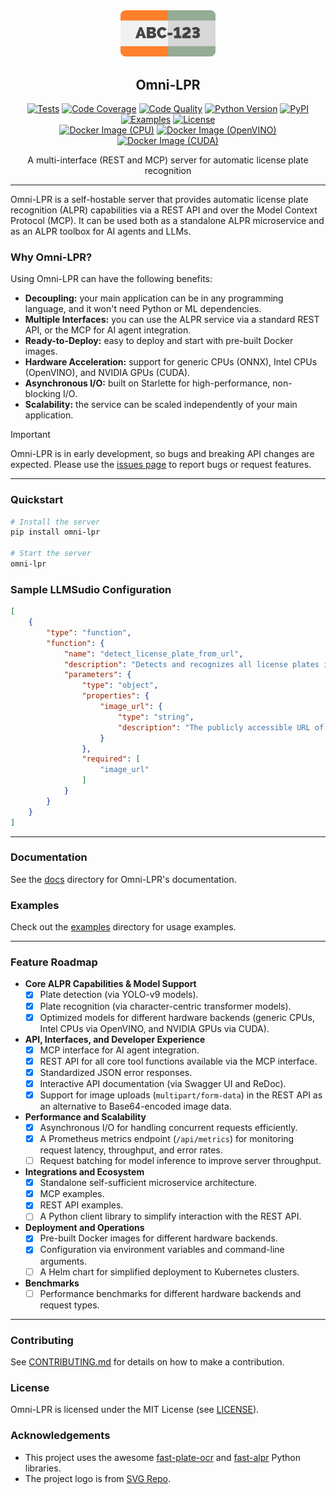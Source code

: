 <div align="center">
  <picture>
    <img alt="Omni-LPR Logo" src="logo.svg" height="30%" width="30%">
  </picture>
<br>

<h2>Omni-LPR</h2>

[![Tests](https://img.shields.io/github/actions/workflow/status/habedi/omni-lpr/tests.yml?label=tests&style=flat&labelColor=333333&logo=github&logoColor=white)](https://github.com/habedi/omni-lpr/actions/workflows/tests.yml)
[![Code Coverage](https://img.shields.io/codecov/c/github/habedi/omni-lpr?style=flat&label=coverage&labelColor=333333&logo=codecov&logoColor=white)](https://codecov.io/gh/habedi/omni-lpr)
[![Code Quality](https://img.shields.io/codefactor/grade/github/habedi/omni-lpr?style=flat&label=code%20quality&labelColor=333333&logo=codefactor&logoColor=white)](https://www.codefactor.io/repository/github/habedi/omni-lpr)
[![Python Version](https://img.shields.io/badge/python-%3E=3.10-3776ab?style=flat&labelColor=333333&logo=python&logoColor=white)](https://github.com/habedi/omni-lpr)
[![PyPI](https://img.shields.io/pypi/v/omni-lpr?style=flat&labelColor=333333&logo=pypi&logoColor=white)](https://pypi.org/project/omni-lpr/)
[![Examples](https://img.shields.io/github/v/tag/habedi/omni-lpr?label=examples&color=green&style=flat&labelColor=282c34&logo=python&logoColor=white)](https://github.com/habedi/omni-lpr/tree/main/examples)
[![License](https://img.shields.io/badge/license-MIT-00acc1?style=flat&labelColor=333333&logo=open-source-initiative&logoColor=white)](https://github.com/habedi/omni-lpr/blob/main/LICENSE)
<br>
[![Docker Image (CPU)](https://img.shields.io/github/v/release/habedi/omni-lpr?label=image%20(cpu)&logo=docker&logoColor=white&style=flat&color=007ec6)](https://github.com/habedi/omni-lpr/pkgs/container/omni-lpr-cpu)
[![Docker Image (OpenVINO)](https://img.shields.io/github/v/release/habedi/omni-lpr?label=image%20(openvino)&logo=docker&logoColor=white&style=flat&color=007ec6)](https://github.com/habedi/omni-lpr/pkgs/container/omni-lpr-openvino)
[![Docker Image (CUDA)](https://img.shields.io/github/v/release/habedi/omni-lpr?label=image%20(cuda)&logo=docker&logoColor=white&style=flat&color=007ec6)](https://github.com/habedi/omni-lpr/pkgs/container/omni-lpr-cuda)

A multi-interface (REST and MCP) server for automatic license plate recognition

</div>

---

Omni-LPR is a self-hostable server that provides automatic license plate recognition (ALPR) capabilities via a REST API
and over the Model Context Protocol (MCP).
It can be used both as a standalone ALPR microservice and as an ALPR toolbox for AI agents and LLMs.

### Why Omni-LPR?

Using Omni-LPR can have the following benefits:

- **Decoupling:** your main application can be in any programming language, and it won't need Python or ML dependencies.
- **Multiple Interfaces:** you can use the ALPR service via a standard REST API, or the MCP for AI agent integration.
- **Ready-to-Deploy:** easy to deploy and start with pre-built Docker images.
- **Hardware Acceleration:** support for generic CPUs (ONNX), Intel CPUs (OpenVINO), and NVIDIA GPUs (CUDA).
- **Asynchronous I/O:** built on Starlette for high-performance, non-blocking I/O.
- **Scalability:** the service can be scaled independently of your main application.

> [!IMPORTANT]
> Omni-LPR is in early development, so bugs and breaking API changes are expected.
> Please use the [issues page](https://github.com/habedi/omni-lpr/issues) to report bugs or request features.

---

### Quickstart

```sh
# Install the server
pip install omni-lpr

# Start the server
omni-lpr
```

### Sample LLMSudio Configuration

```json
[
    {
        "type": "function",
        "function": {
            "name": "detect_license_plate_from_url",
            "description": "Detects and recognizes all license plates in an image from a given public URL. Returns the detected plate text, confidence scores, and bounding box coordinates.",
            "parameters": {
                "type": "object",
                "properties": {
                    "image_url": {
                        "type": "string",
                        "description": "The publicly accessible URL of the image to be processed."
                    }
                },
                "required": [
                    "image_url"
                ]
            }
        }
    }
]
```

---

### Documentation

See the [docs](docs) directory for Omni-LPR's documentation.

### Examples

Check out the [examples](examples) directory for usage examples.

---

### Feature Roadmap

- **Core ALPR Capabilities & Model Support**
    -   [x] Plate detection (via YOLO-v9 models).
    -   [x] Plate recognition (via character-centric transformer models).
    -   [x] Optimized models for different hardware backends (generic CPUs, Intel CPUs via OpenVINO, and
        NVIDIA GPUs via CUDA).

- **API, Interfaces, and Developer Experience**
    -   [x] MCP interface for AI agent integration.
    -   [x] REST API for all core tool functions available via the MCP interface.
    -   [x] Standardized JSON error responses.
    -   [x] Interactive API documentation (via Swagger UI and ReDoc).
    -   [x] Support for image uploads (`multipart/form-data`) in the REST API as an alternative to Base64-encoded
        image data.

- **Performance and Scalability**
    -   [x] Asynchronous I/O for handling concurrent requests efficiently.
    -   [x] A Prometheus metrics endpoint (`/api/metrics`) for monitoring request latency, throughput, and error rates.
    -   [ ] Request batching for model inference to improve server throughput.

- **Integrations and Ecosystem**
    -   [x] Standalone self-sufficient microservice architecture.
    -   [x] MCP examples.
    -   [x] REST API examples.
    -   [ ] A Python client library to simplify interaction with the REST API.

- **Deployment and Operations**
    -   [x] Pre-built Docker images for different hardware backends.
    -   [x] Configuration via environment variables and command-line arguments.
    -   [ ] A Helm chart for simplified deployment to Kubernetes clusters.

- **Benchmarks**
    -   [ ] Performance benchmarks for different hardware backends and request types.

---

### Contributing

See [CONTRIBUTING.md](CONTRIBUTING.md) for details on how to make a contribution.

### License

Omni-LPR is licensed under the MIT License (see [LICENSE](LICENSE)).

### Acknowledgements

- This project uses the awesome [fast-plate-ocr](https://github.com/ankandrew/fast-plate-ocr)
  and [fast-alpr](https://github.com/ankandrew/fast-alpr) Python libraries.
- The project logo is from [SVG Repo](https://www.svgrepo.com/svg/237124/license-plate-number).
